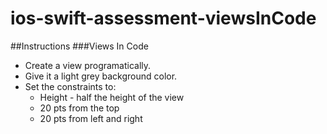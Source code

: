 # ios-swift-assessment-viewsInCode

##Instructions
###Views In Code
* Create a view programatically.
* Give it a light grey background color.
* Set the constraints to:
	* Height - half the height of the view
	* 20 pts from the top
	* 20 pts from left and right
